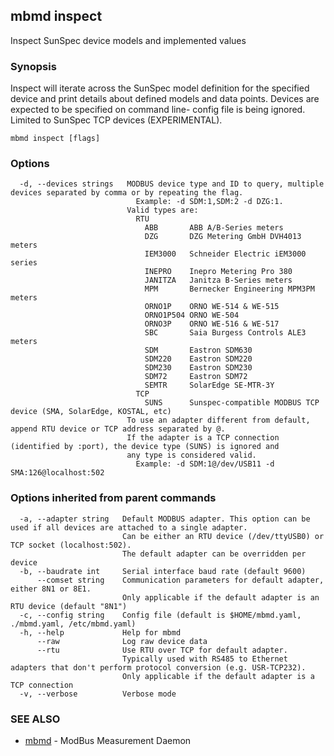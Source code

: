 ## mbmd inspect

Inspect SunSpec device models and implemented values

### Synopsis

Inspect will iterate across the SunSpec model definition for the specified device and print details about defined models and data points.
Devices are expected to be specified on command line- config file is being ignored.
Limited to SunSpec TCP devices (EXPERIMENTAL).

```
mbmd inspect [flags]
```

### Options

```
  -d, --devices strings   MODBUS device type and ID to query, multiple devices separated by comma or by repeating the flag.
                            Example: -d SDM:1,SDM:2 -d DZG:1.
                          Valid types are:
                            RTU
                              ABB       ABB A/B-Series meters
                              DZG       DZG Metering GmbH DVH4013 meters
                              IEM3000   Schneider Electric iEM3000 series
                              INEPRO    Inepro Metering Pro 380
                              JANITZA   Janitza B-Series meters
                              MPM       Bernecker Engineering MPM3PM meters
                              ORNO1P    ORNO WE-514 & WE-515
                              ORNO1P504 ORNO WE-504
                              ORNO3P    ORNO WE-516 & WE-517
                              SBC       Saia Burgess Controls ALE3 meters
                              SDM       Eastron SDM630
                              SDM220    Eastron SDM220
                              SDM230    Eastron SDM230
                              SDM72     Eastron SDM72
                              SEMTR     SolarEdge SE-MTR-3Y
                            TCP
                              SUNS      Sunspec-compatible MODBUS TCP device (SMA, SolarEdge, KOSTAL, etc)
                          To use an adapter different from default, append RTU device or TCP address separated by @.
                          If the adapter is a TCP connection (identified by :port), the device type (SUNS) is ignored and
                          any type is considered valid.
                            Example: -d SDM:1@/dev/USB11 -d SMA:126@localhost:502
```

### Options inherited from parent commands

```
  -a, --adapter string   Default MODBUS adapter. This option can be used if all devices are attached to a single adapter.
                         Can be either an RTU device (/dev/ttyUSB0) or TCP socket (localhost:502).
                         The default adapter can be overridden per device
  -b, --baudrate int     Serial interface baud rate (default 9600)
      --comset string    Communication parameters for default adapter, either 8N1 or 8E1.
                         Only applicable if the default adapter is an RTU device (default "8N1")
  -c, --config string    Config file (default is $HOME/mbmd.yaml, ./mbmd.yaml, /etc/mbmd.yaml)
  -h, --help             Help for mbmd
      --raw              Log raw device data
      --rtu              Use RTU over TCP for default adapter.
                         Typically used with RS485 to Ethernet adapters that don't perform protocol conversion (e.g. USR-TCP232).
                         Only applicable if the default adapter is a TCP connection
  -v, --verbose          Verbose mode
```

### SEE ALSO

* [mbmd](mbmd.md)	 - ModBus Measurement Daemon

